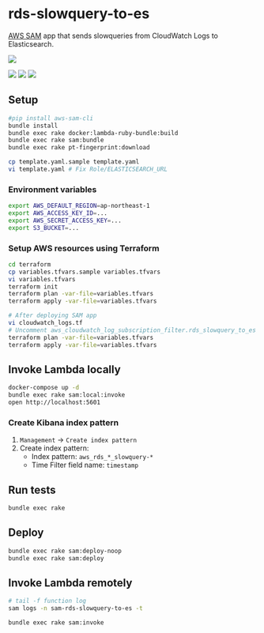 # rds-slowquery-to-es

[AWS SAM](https://aws.amazon.com/serverless/sam/) app that sends slowqueries from CloudWatch Logs to Elasticsearch.

![](https://user-images.githubusercontent.com/117768/65479870-2d859500-deca-11e9-876e-4df6ee55b13e.png)

![](https://user-images.githubusercontent.com/117768/65502267-6ee36800-defd-11e9-9a7c-17ef2c546568.png)
![](https://user-images.githubusercontent.com/117768/65502270-70ad2b80-defd-11e9-8ba4-f1b561996878.png)
![](https://user-images.githubusercontent.com/117768/65502272-71de5880-defd-11e9-8acd-80ad1d253003.png)

## Setup

```sh
#pip install aws-sam-cli
bundle install
bundle exec rake docker:lambda-ruby-bundle:build
bundle exec rake sam:bundle
bundle exec rake pt-fingerprint:download

cp template.yaml.sample template.yaml
vi template.yaml # Fix Role/ELASTICSEARCH_URL
```

### Environment variables

```sh
export AWS_DEFAULT_REGION=ap-northeast-1
export AWS_ACCESS_KEY_ID=...
export AWS_SECRET_ACCESS_KEY=...
export S3_BUCKET=...
```

### Setup AWS resources using Terraform

```sh
cd terraform
cp variables.tfvars.sample variables.tfvars
vi variables.tfvars
terraform init
terraform plan -var-file=variables.tfvars
terraform apply -var-file=variables.tfvars

# After deploying SAM app
vi cloudwatch_logs.tf
# Uncomment aws_cloudwatch_log_subscription_filter.rds_slowquery_to_es
terraform plan -var-file=variables.tfvars
terraform apply -var-file=variables.tfvars
```

## Invoke Lambda locally

```sh
docker-compose up -d
bundle exec rake sam:local:invoke
open http://localhost:5601
```

### Create Kibana index pattern

1. `Management` -> `Create index pattern`
1. Create index pattern:
    * Index pattern: `aws_rds_*_slowquery-*`
    * Time Filter field name: `timestamp`

## Run tests

```sh
bundle exec rake
```

## Deploy

```sh
bundle exec rake sam:deploy-noop
bundle exec rake sam:deploy
```

## Invoke Lambda remotely

```sh
# tail -f function log
sam logs -n sam-rds-slowquery-to-es -t
```

```sh
bundle exec rake sam:invoke
```
